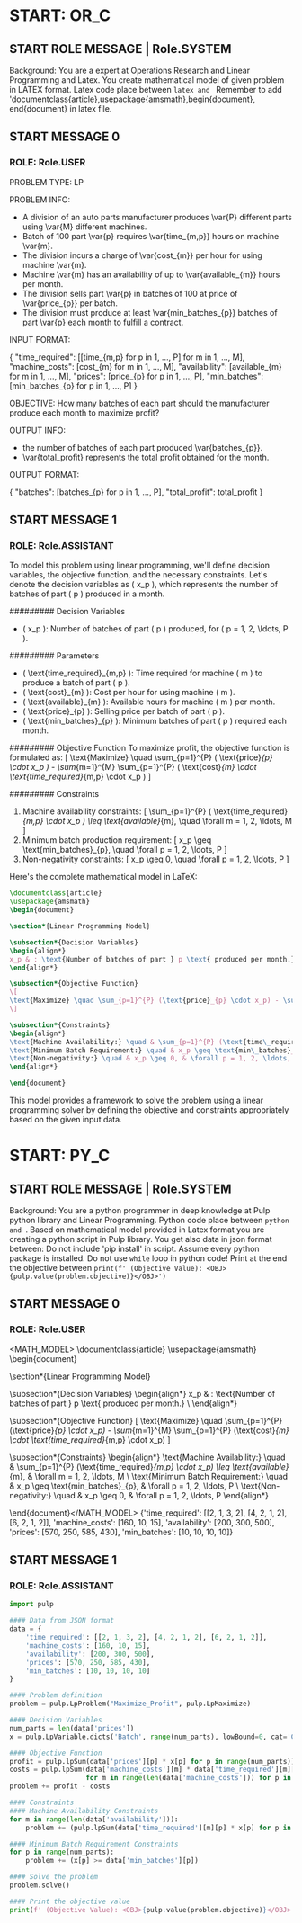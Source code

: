 # START: OR_C 
## START ROLE MESSAGE | Role.SYSTEM 
Background: You are a expert at Operations Research and Linear Programming and Latex. You create mathematical model of given problem in LATEX format. Latex code place between ```latex and ``` Remember to add 'documentclass{article},usepackage{amsmath},begin{document}, end{document} in latex file. 
## START MESSAGE 0 
### ROLE: Role.USER
<DESCRIPTION>
PROBLEM TYPE: LP

PROBLEM INFO:

- A division of an auto parts manufacturer produces \var{P} different parts using \var{M} different machines.
- Batch of 100 part \var{p} requires \var{time_{m,p}} hours on machine \var{m}.
- The division incurs a charge of \var{cost_{m}} per hour for using machine \var{m}.
- Machine \var{m} has an availability of up to \var{available_{m}} hours per month.
- The division sells part \var{p} in batches of 100 at price of \var{price_{p}} per batch.
- The division must produce at least \var{min_batches_{p}} batches of part \var{p} each month to fulfill a contract.

INPUT FORMAT: 

{
    "time_required": [[time_{m,p} for p in 1, ..., P] for m in 1, ..., M],
    "machine_costs": [cost_{m} for m in 1, ..., M],
    "availability": [available_{m} for m in 1, ..., M],
    "prices": [price_{p} for p in 1, ..., P],
    "min_batches": [min_batches_{p} for p in 1, ..., P]
}

OBJECTIVE: How many batches of each part should the manufacturer produce each month to maximize profit?

OUTPUT INFO:

- the number of batches of each part produced \var{batches_{p}}.
- \var{total_profit} represents the total profit obtained for the month.

OUTPUT FORMAT:

{
    "batches": [batches_{p} for p in 1, ..., P],
    "total_profit": total_profit
}
</DESCRIPTION>


## START MESSAGE 1 
### ROLE: Role.ASSISTANT
To model this problem using linear programming, we'll define decision variables, the objective function, and the necessary constraints. Let's denote the decision variables as \( x_p \), which represents the number of batches of part \( p \) produced in a month.

######### Decision Variables
- \( x_p \): Number of batches of part \( p \) produced, for \( p = 1, 2, \ldots, P \).

######### Parameters
- \( \text{time\_required}_{m,p} \): Time required for machine \( m \) to produce a batch of part \( p \).
- \( \text{cost}_{m} \): Cost per hour for using machine \( m \).
- \( \text{available}_{m} \): Available hours for machine \( m \) per month.
- \( \text{price}_{p} \): Selling price per batch of part \( p \).
- \( \text{min\_batches}_{p} \): Minimum batches of part \( p \) required each month.

######### Objective Function
To maximize profit, the objective function is formulated as:
\[
\text{Maximize} \quad \sum_{p=1}^{P} ( \text{price}_{p} \cdot x_p ) - \sum_{m=1}^{M} \sum_{p=1}^{P} ( \text{cost}_{m} \cdot \text{time\_required}_{m,p} \cdot x_p )
\]

######### Constraints
1. Machine availability constraints:
   \[
   \sum_{p=1}^{P} ( \text{time\_required}_{m,p} \cdot x_p ) \leq \text{available}_{m}, \quad \forall m = 1, 2, \ldots, M
   \]
2. Minimum batch production requirement:
   \[
   x_p \geq \text{min\_batches}_{p}, \quad \forall p = 1, 2, \ldots, P
   \]
3. Non-negativity constraints:
   \[
   x_p \geq 0, \quad \forall p = 1, 2, \ldots, P
   \]

Here's the complete mathematical model in LaTeX:

```latex
\documentclass{article}
\usepackage{amsmath}
\begin{document}

\section*{Linear Programming Model}

\subsection*{Decision Variables}
\begin{align*}
x_p & : \text{Number of batches of part } p \text{ produced per month.} \\
\end{align*}

\subsection*{Objective Function}
\[
\text{Maximize} \quad \sum_{p=1}^{P} (\text{price}_{p} \cdot x_p) - \sum_{m=1}^{M} \sum_{p=1}^{P} (\text{cost}_{m} \cdot \text{time\_required}_{m,p} \cdot x_p)
\]

\subsection*{Constraints}
\begin{align*}
\text{Machine Availability:} \quad & \sum_{p=1}^{P} (\text{time\_required}_{m,p} \cdot x_p) \leq \text{available}_{m}, & \forall m = 1, 2, \ldots, M \\
\text{Minimum Batch Requirement:} \quad & x_p \geq \text{min\_batches}_{p}, & \forall p = 1, 2, \ldots, P \\
\text{Non-negativity:} \quad & x_p \geq 0, & \forall p = 1, 2, \ldots, P
\end{align*}

\end{document}
```

This model provides a framework to solve the problem using a linear programming solver by defining the objective and constraints appropriately based on the given input data.

# START: PY_C 
## START ROLE MESSAGE | Role.SYSTEM 
Background: You are a python programmer in deep knowledge at Pulp python library and Linear Programming. Python code place between ```python and ```. Based on mathematical model provided in Latex format you are creating a python script in Pulp library. You get also data in json format between: <DATA></DATA> Do not include 'pip install' in script. Assume every python package is installed. Do not use `while` loop in python code! Print at the end the objective between <OBJ></OBJ> `print(f' (Objective Value): <OBJ>{pulp.value(problem.objective)}</OBJ>')` 
## START MESSAGE 0 
### ROLE: Role.USER
<MATH_MODEL>
\documentclass{article}
\usepackage{amsmath}
\begin{document}

\section*{Linear Programming Model}

\subsection*{Decision Variables}
\begin{align*}
x_p & : \text{Number of batches of part } p \text{ produced per month.} \\
\end{align*}

\subsection*{Objective Function}
\[
\text{Maximize} \quad \sum_{p=1}^{P} (\text{price}_{p} \cdot x_p) - \sum_{m=1}^{M} \sum_{p=1}^{P} (\text{cost}_{m} \cdot \text{time\_required}_{m,p} \cdot x_p)
\]

\subsection*{Constraints}
\begin{align*}
\text{Machine Availability:} \quad & \sum_{p=1}^{P} (\text{time\_required}_{m,p} \cdot x_p) \leq \text{available}_{m}, & \forall m = 1, 2, \ldots, M \\
\text{Minimum Batch Requirement:} \quad & x_p \geq \text{min\_batches}_{p}, & \forall p = 1, 2, \ldots, P \\
\text{Non-negativity:} \quad & x_p \geq 0, & \forall p = 1, 2, \ldots, P
\end{align*}

\end{document}</MATH_MODEL>
<DATA>
{'time_required': [[2, 1, 3, 2], [4, 2, 1, 2], [6, 2, 1, 2]], 'machine_costs': [160, 10, 15], 'availability': [200, 300, 500], 'prices': [570, 250, 585, 430], 'min_batches': [10, 10, 10, 10]}</DATA>


## START MESSAGE 1 
### ROLE: Role.ASSISTANT
```python
import pulp

#### Data from JSON format
data = {
    'time_required': [[2, 1, 3, 2], [4, 2, 1, 2], [6, 2, 1, 2]],
    'machine_costs': [160, 10, 15],
    'availability': [200, 300, 500],
    'prices': [570, 250, 585, 430],
    'min_batches': [10, 10, 10, 10]
}

#### Problem definition
problem = pulp.LpProblem("Maximize_Profit", pulp.LpMaximize)

#### Decision Variables
num_parts = len(data['prices'])
x = pulp.LpVariable.dicts('Batch', range(num_parts), lowBound=0, cat='Continuous')

#### Objective Function
profit = pulp.lpSum(data['prices'][p] * x[p] for p in range(num_parts))
costs = pulp.lpSum(data['machine_costs'][m] * data['time_required'][m][p] * x[p]
                   for m in range(len(data['machine_costs'])) for p in range(num_parts))
problem += profit - costs

#### Constraints
#### Machine Availability Constraints
for m in range(len(data['availability'])):
    problem += (pulp.lpSum(data['time_required'][m][p] * x[p] for p in range(num_parts)) <= data['availability'][m])

#### Minimum Batch Requirement Constraints
for p in range(num_parts):
    problem += (x[p] >= data['min_batches'][p])

#### Solve the problem
problem.solve()

#### Print the objective value
print(f' (Objective Value): <OBJ>{pulp.value(problem.objective)}</OBJ>')
```

